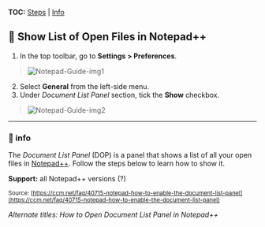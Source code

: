 **TOC:** [Steps](#-show-list-of-open-files-in-notepad) | [Info](#-info)

## 📝 Show List of Open Files in Notepad++

1. In the top toolbar, go to **Settings > Preferences**.

  > ![Notepad-Guide-img1](https://user-images.githubusercontent.com/75575687/101288587-aafba380-37f7-11eb-97da-11e5846a26f2.png)

2. Select **General** from the left-side menu.
3. Under *Document List Panel* section, tick the **Show** checkbox.<br>

  > ![Notepad-Guide-img2](https://user-images.githubusercontent.com/75575687/101288672-24939180-37f8-11eb-99b2-57c532d067c8.png)

----------

### 🔹 info
The *Document List Panel* (DOP) is a panel that shows a list of all your open files in [Notepad++](https://notepad-plus-plus.org/). Follow the steps below to learn how to show it.

**Support:** all Notepad++ versions (?)

<sup>Source: [https://ccm.net/faq/40715-notepad-how-to-enable-the-document-list-panel](https://ccm.net/faq/40715-notepad-how-to-enable-the-document-list-panel)

*Alternate titles: How to Open Document List Panel in Notepad++*</sup>
